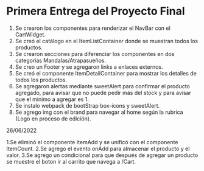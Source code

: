 # Primera Entrega del Proyecto Final
1. Se crearon los componentes para renderizar el NavBar con el CartWidget.
2. Se creó el catálogo en el ItemListContainer donde se muestran todos los productos.
3. Se crearon secciones para diferenciar los componentes en dos categorias Mandalas/Atrapasueños.
4. Se creo un Footer y se agregaron links a enlaces externos.
5. Se creó el componente ItemDetailContainer para mostrar los detalles de todos los productos.
6. Se agregaron alertas mediante sweetAlert para confirmar el producto agregado, para avisar que no puede pedir más del 
    stock y para avisar que el mínimo a agregar es 1.   
7. Se instalo webpack de bootStrap box-icons y sweetAlert.
8. Se agrego img con el brand para navegar al home según la rubrica (Logo en proceso de edición).

26/06/2022

1.Se eliminó el componente ItemAdd y se unificó con el componente ItemCount.
2.Se agrego el evento onAdd para almacenar el producto y el valor.
3.Se agrego un condicional para que después de agregar un producto se muestre el boton ir al carrito que navega a /Cart.
